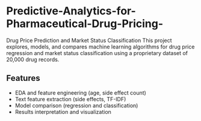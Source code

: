 # Predictive-Analytics-for-Pharmaceutical-Drug-Pricing-
Drug Price Prediction and Market Status Classification
This project explores, models, and compares machine learning algorithms for drug price regression and market status classification using a proprietary dataset of 20,000 drug records.

## Features
- EDA and feature engineering (age, side effect count)
- Text feature extraction (side effects, TF-IDF)
- Model comparison (regression and classification)
- Results interpretation and visualization
